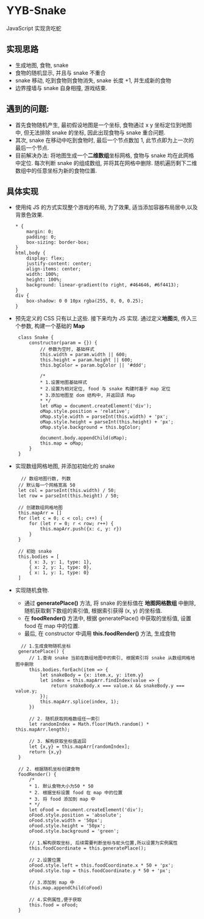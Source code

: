 # YYB-Snake
JavaScript 实现贪吃蛇

## 实现思路
- 生成地图, 食物, snake
- 食物的随机显示, 并且与 snake 不重合
- snake 移动, 吃到食物则食物消失, snake 长度 +1, 并生成新的食物
- 边界撞墙与 snake 自身相撞, 游戏结束.

## 遇到的问题:
 
- 首先食物随机产生, 最初假设地图是一个坐标, 食物通过 x y 坐标定位到地图中, 但无法排除 snake 的坐标, 因此出现食物与 snake 重合问题.
- 其次, snake 在移动中吃到食物时, 最后一个节点数加 1, 此节点即为上一次的最后一个节点.
- 目前解决办法: 将地图生成一个**二维数组**坐标网格, 食物与 snake 均在此网格中定位. 每次判断 snake 的组成数组, 并将其在网格中删除. 随机遍历剩下二维数组中的任意坐标为新的食物位置.

## 具体实现

- 使用纯 JS 的方式实现整个游戏的布局, 为了效果, 适当添加容器布局居中,以及背景色效果.
    ```
    * {
        margin: 0;
        padding: 0;
        box-sizing: border-box;
    }
    html,body {
        display: flex;
        justify-content: center;
        align-items: center;
        width: 100%;
        height: 100%;
        background: linear-gradient(to right, #464646, #6f4413);
    }
    div {
        box-shadow: 0 0 10px rgba(255, 0, 0, 0.25);
    } 
    ```
    
- 预先定义的 CSS 只有以上这些. 接下来均为 JS 实现. 通过定义**地图**类, 传入三个参数, 构建一个基础的 **Map**
    ```
     class Snake {
         constructor(param = {}) {
             // 参数为空时, 基础样式
             this.width = param.width || 600;
             this.height = param.height || 600;
             this.bgColor = param.bgColor || '#ddd';
     
             /*
             * 1.设置地图基础样式
             * 2.设置为相对定位, food 与 snake 构建时基于 map 定位
             * 3.添加地图至 dom 结构中, 并返回该 Map
             * */
             let oMap = document.createElement('div');
             oMap.style.position = 'relative';
             oMap.style.width = parseInt(this.width) + 'px';
             oMap.style.height = parseInt(this.height) + 'px';
             oMap.style.background = this.bgColor;
     
             document.body.appendChild(oMap);
             this.map = oMap;
         }
     }
    ```
  
- 实现数组网格地图, 并添加初始化的 snake
    ```
      // 数组地图行数, 列数
     // 默认每一个网格宽高 50
     let col = parseInt(this.width) / 50;
     let row = parseInt(this.height) / 50;

     // 创建数组网格地图
     this.mapArr = []
     for (let c = 0; c < col; c++) {
         for (let r = 0; r < row; r++) {
             this.mapArr.push({x: c, y: r})
         }
     }

     // 初始 snake
     this.bodies = [
         { x: 3, y: 1, type: 1},
         { x: 2, y: 1, type: 0},
         { x: 1, y: 1, type: 0}
     ]
    ```    

- 实现随机食物. 
    - 通过 **generatePlace()** 方法, 将 snake 的坐标值在 **地图网格数组** 中删除, 随机获取剩下数组的索引值, 根据索引获得 (x, y) 的坐标值.
    - 在 **foodRender()** 方法中, 根据 generatePlace() 中获取的坐标值, 设置 food 在 map 中的位置.
    - 最后, 在 constructor 中调用 **this.foodRender()** 方法, 生成食物
    
    ```
      // 1.生成食物随机坐标
     generatePlace() {
         // 1.查询 snake 当前在数组地图中的索引, 根据索引将 snake 从数组网格地图中删除
         this.bodies.forEach(item => {
             let snakeBody = {x: item.x, y: item.y}
             let index = this.mapArr.findIndex(value => {
                 return snakeBody.x === value.x && snakeBody.y === value.y;
             });
             this.mapArr.splice(index, 1);
         })
 
         // 2. 随机获取网格数组任一索引
         let randomIndex = Math.floor(Math.random() * this.mapArr.length);
 
         // 3. 解构获取坐标值返回
         let {x,y} = this.mapArr[randomIndex];
         return {x,y}
     }
 
     // 2. 根据随机坐标创建食物
     foodRender() {
         /*
         * 1. 默认食物大小为50 * 50
         * 2. 根据坐标设置 food 在 map 中的位置
         * 3. 将 food 添加到 map 中
         * */
         let oFood = document.createElement('div');
         oFood.style.position = 'absolute';
         oFood.style.width = '50px';
         oFood.style.height = '50px';
         oFood.style.background = 'green';
 
         // 1.解构获取坐标, 后续需要判断坐标与蛇头位置,所以设置为实例属性
         this.foodCoordinate = this.generatePlace();
 
         // 2.设置位置
         oFood.style.left = this.foodCoordinate.x * 50 + 'px';
         oFood.style.top = this.foodCoordinate.y * 50 + 'px';
 
         // 3.添加到 map 中
         this.map.appendChild(oFood)
 
         // 4.实例属性,便于获取
         this.food = oFood;
     }
    ```






 